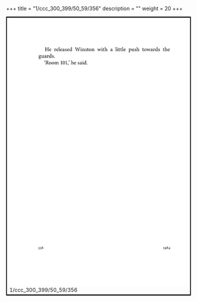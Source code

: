 +++
title = "1/ccc_300_399/50_59/356"
description = ""
weight = 20
+++

<table style="border:2px solid black;max-width:800px;max-height:800px;" 
><tr><td><img class="center-fit-jpg"
src="/jpg_/out_jpg_1984__356.jpg"  >1/ccc_300_399/50_59/356</img></td></tr></table>